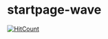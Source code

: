 # startpage-wave

[![HitCount](http://hits.dwyl.com/iamcpdev/iamcpdev/startpage-wave.svg)](http://hits.dwyl.com/iamcpdev/iamcpdev/startpage-wave)
